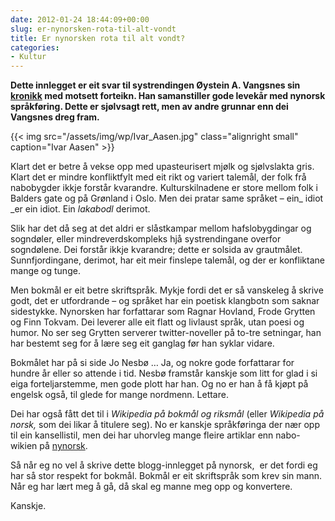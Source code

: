 ```yaml
---
date: 2012-01-24 18:44:09+00:00
slug: er-nynorsken-rota-til-alt-vondt
title: Er nynorsken rota til alt vondt?
categories:
- Kultur
---
```


**Dette innlegget er eit svar til systrendingen Øystein A. Vangsnes sin [kronikk](http://www.forskning.no/blog/vangsnes/303273) med motsett forteikn. Han samanstiller gode levekår med nynorsk språkføring. Dette er sjølvsagt rett, men av andre grunnar enn dei Vangsnes dreg fram.**

{{< img src="/assets/img/wp/Ivar_Aasen.jpg" class="alignright small" caption="Ivar Aasen" >}}

<!--more-->

Klart det er betre å vekse opp med upasteurisert mjølk og sjølvslakta gris. Klart det er mindre konfliktfylt med eit rikt og variert talemål, der folk frå nabobygder ikkje forstår kvarandre. Kulturskilnadene er store mellom folk i Balders gate og på Grønland i Oslo. Men dei pratar same språket – ein_ idiot _er ein idiot. Ein _lakabodl_ derimot.

Slik har det då seg at det aldri er slåstkampar mellom hafslobygdingar og sogndøler, eller mindreverdskompleks hjå systrendingane overfor sogndølene. Dei forstår ikkje kvarandre; dette er solsida av grautmålet. Sunnfjordingane, derimot, har eit meir finslepe talemål, og der er konfliktane mange og tunge.

Men bokmål er eit betre skriftspråk. Mykje fordi det er så vanskeleg å skrive godt, det er utfordrande – og språket har ein poetisk klangbotn som saknar sidestykke. Nynorsken har forfattarar som Ragnar Hovland, Frode Grytten og Finn Tokvam. Dei leverer alle eit flatt og livlaust språk, utan poesi og humor. No ser seg Grytten serverer twitter-noveller på to-tre setningar, han har bestemt seg for å lære seg eit ganglag før han syklar vidare.

Bokmålet har på si side Jo Nesbø … Ja, og nokre gode forfattarar for hundre år eller so attende i tid. Nesbø framstår kanskje som litt for glad i si eiga forteljarstemme, men gode plott har han. Og no er han å få kjøpt på engelsk også, til glede for mange nordmenn. Lettare.

Dei har også fått det til i _Wikipedia på bokmål og riksmål_ (eller _Wikipedia på norsk,_ som dei likar å titulere seg). No er kanskje språkføringa der nær opp til ein kansellistil, men dei har uhorvleg mange fleire artiklar enn nabo-wikien på [nynorsk](http://nn.wikipedia.org/wiki/Hovudside).

Så når eg no vel å skrive dette blogg-innlegget på nynorsk,  er det fordi eg har så stor respekt for bokmål. Bokmål er eit skriftspråk som krev sin mann. Når eg har lært meg å gå, då skal eg manne meg opp og konvertere.

Kanskje.
